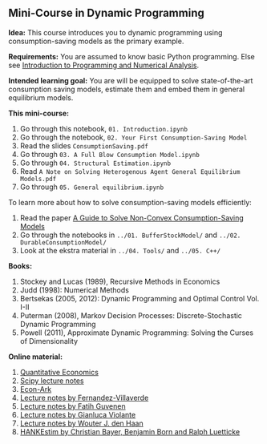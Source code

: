 ## Mini-Course in Dynamic Programming

**Idea:** This course introduces you to dynamic programming using consumption-saving models as the primary example. 

**Requirements:** You are assumed to know basic Python programming. Else see [Introduction to Programming and Numerical Analysis](https://numeconcopenhagen.netlify.com/).

**Intended learning goal:** You are will be equipped to solve state-of-the-art consumption saving models, estimate them and embed them in general equilibrium models.

**This mini-course:**

1. Go through this notebook, `01. Introduction.ipynb`
2. Go through the notebook, `02. Your First Consumption-Saving Model`
3. Read the slides `ConsumptionSaving.pdf`
4. Go through `03. A Full Blow Consumption Model.ipynb`
5. Go through `04. Structural Estimation.ipynb`
6. Read `A Note on Solving Heterogenous Agent General Equilibrium Models.pdf`
7. Go through `05. General equilibrium.ipynb`

To learn more about how to solve consumption-saving models efficiently: 

1. Read the paper [A Guide to Solve Non-Convex Consumption-Saving Models](https://doi.org/10.1007/s10614-020-10045-x)
2. Go through the notebooks in `../01. BufferStockModel/` and `../02. DurableConsumptionModel/`
3. Look at the ekstra material in `../04. Tools/` and `../05. C++/`

**Books:**

1. Stockey and Lucas (1989), Recursive Methods in Economics
2. Judd (1998): Numerical Methods
3. Bertsekas (2005, 2012): Dynamic Programming and Optimal Control Vol. I-II
4. Puterman (2008), Markov Decision Processes: Discrete-Stochastic Dynamic Programming
5. Powell (2011), Approximate Dynamic Programming: Solving the Curses of Dimensionality

**Online material:**

1. [Quantitative Economics](https://lectures.quantecon.org/)
2. [Scipy lecture notes](https://scipy-lectures.org/)
3. [Econ-Ark](https://econ-ark.org/)
4. [Lecture notes by Fernandez-Villaverde](https://www.sas.upenn.edu/~jesusfv/teaching.html)
5. [Lecture notes by Fatih Guvenen](https://fatihguvenen.com/teaching/econ8185-phd-computation-empirics/)
6. [Lecture notes by Gianluca Violante](https://sites.google.com/a/nyu.edu/glviolante/teaching/quantmacro15)
7. [Lecture notes by Wouter J. den Haan](http://www.wouterdenhaan.com/notes.htm)
8. [HANKEstim by Christian Bayer, Benjamin Born and Ralph Luetticke](https://github.com/BenjaminBorn/HANK_BusinessCycleAndInequality)
